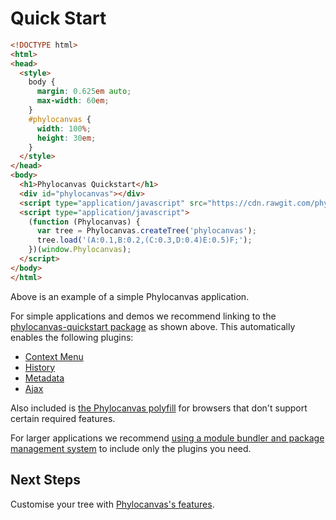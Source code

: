 # Quick Start
```html
<!DOCTYPE html>
<html>
<head>
  <style>
    body {
      margin: 0.625em auto;
      max-width: 60em;
    }
    #phylocanvas {
      width: 100%;
      height: 30em;
    }
  </style>
</head>
<body>
  <h1>Phylocanvas Quickstart</h1>
  <div id="phylocanvas"></div>
  <script type="application/javascript" src="https://cdn.rawgit.com/phylocanvas/phylocanvas-quickstart/v2.3.0/phylocanvas-quickstart.js"></script>
  <script type="application/javascript">
    (function (Phylocanvas) {
      var tree = Phylocanvas.createTree('phylocanvas');
      tree.load('(A:0.1,B:0.2,(C:0.3,D:0.4)E:0.5)F;');
    })(window.Phylocanvas);
  </script>
</body>
</html>
```
Above is an example of a simple Phylocanvas application.

For simple applications and demos we recommend linking to the [phylocanvas-quickstart package](https://github.com/phylocanvas/phylocanvas-quickstart) as shown above. This automatically enables the following plugins:

* [Context Menu](/docs/plugins/#context-menu)
* [History](/docs/plugins/#history)
* [Metadata](/docs/plugins/#metadata)
* [Ajax](/docs/plugins/#ajax)

Also included is [the Phylocanvas polyfill](/docs/install#polyfill) for browsers that don't support certain required features.

For larger applications we recommend [using a module bundler and package management system](/docs/install/) to include only the plugins you need.

## Next Steps

Customise your tree with [Phylocanvas's features](/docs/features/).

